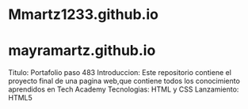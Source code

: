 # Mmartz1233.github.io
# mayramartz.github.io
Titulo: Portafolio paso 483
Introduccion: Este repositorio contiene el proyecto final de una pagina web,que contiene todos los conocimiento aprendidos en Tech Academy
Tecnologias: HTML y CSS
Lanzamiento: HTML5
